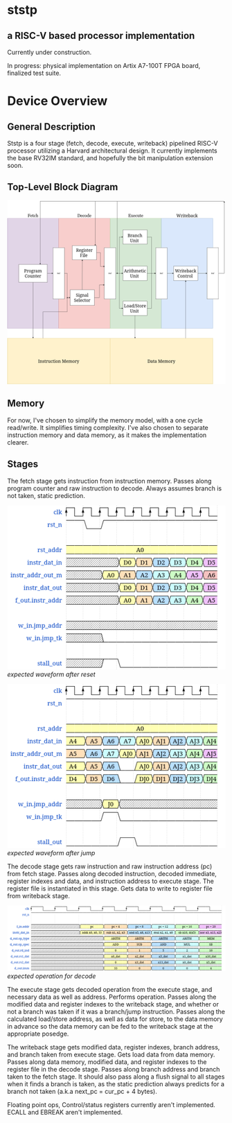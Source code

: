 # ststp
## a RISC-V based processor implementation

Currently under construction.

In progress: physical implementation on Artix A7-100T FPGA board, finalized test suite.

# Device Overview

## General Description

Ststp is a four stage (fetch, decode, execute, writeback) pipelined
RISC-V processor utilizing a Harvard architectural design. It currently
implements the base RV32IM standard, and hopefully the bit manipulation extension soon.

## Top-Level Block Diagram

![block diagram as of now](docs/img/gen_block.png)

## Memory

For now, I've chosen to simplify the memory model, with a one cycle
read/write. It simplifies timing complexity. I've also chosen to
separate instruction memory and data memory, as it makes the
implementation clearer.

## Stages

The fetch stage gets instruction from instruction memory. Passes along program
counter and raw instruction to decode. Always assumes branch is not
taken, static prediction.

![](docs/img/reset_and_regular_operation.png)
*expected waveform after reset*

![](docs/img/jump_taken.png)
*expected waveform after jump*

The decode stage gets raw instruction and raw instruction address (pc) from fetch
stage. Passes along decoded instruction, decoded immediate, register
indexes and data, and instruction address to execute stage. The register
file is instantiated in this stage. Gets data to write to register file
from writeback stage.

![](docs/img/decode_general_waveform.png)
*expected operation for decode*

The execute stage gets decoded operation from the execute stage, and necessary
data as well as address. Performs operation. Passes along the modified
data and register indexes to the writeback stage, and whether or not a
branch was taken if it was a branch/jump instruction. Passes along the
calculated load/store address, as well as data for store, to the data
memory in advance so the data memory can be fed to the writeback stage
at the appropriate posedge.

The writeback stage gets modified data, register indexes, branch address, and
branch taken from execute stage. Gets load data from data memory. Passes
along data memory, modified data, and register indexes to the register
file in the decode stage. Passes along branch address and branch taken
to the fetch stage. It should also pass along a flush signal to all
stages when it finds a branch is taken, as the static prediction always
predicts for a branch not taken (a.k.a next_pc = cur_pc + 4 bytes).

Floating point ops, Control/status registers currently aren't implemented. ECALL and EBREAK
aren't implemented.
